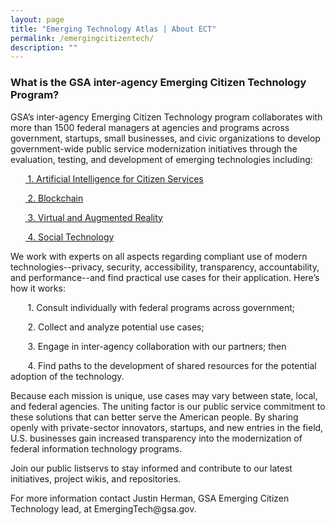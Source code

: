 ```yaml
---
layout: page
title: "Emerging Technology Atlas | About ECT"
permalink: /emergingcitizentech/
description: ""
---
```


### What is the GSA inter-agency Emerging Citizen Technology Program?



<p>GSA’s inter-agency Emerging Citizen Technology program collaborates with more than 1500 federal managers at agencies and programs across government, startups, small businesses, and civic organizations to develop government-wide public service modernization initiatives through the evaluation, testing, and development of emerging technologies including:</p>

<p>&nbsp;&nbsp;&nbsp;&nbsp;&nbsp;&nbsp;<a href="https://www.gsa.gov/technology/government-it-initiatives/emerging-citizen-technology/artificial-intelligence-for-citizen-services" target="_blank"> 1. Artificial Intelligence for Citizen Services</a></p>
<p>&nbsp;&nbsp;&nbsp;&nbsp;&nbsp;&nbsp;<a href="https://www.gsa.gov/technology/government-it-initiatives/emerging-citizen-technology/blockchain" target="_blank"> 2. Blockchain</a></p>
<p>&nbsp;&nbsp;&nbsp;&nbsp;&nbsp;&nbsp;<a href="https://www.gsa.gov/technology/government-it-initiatives/emerging-citizen-technology/virtual-and-augmented-reality"> 3. Virtual and Augmented Reality</a></p>
<p>&nbsp;&nbsp;&nbsp;&nbsp;&nbsp;&nbsp;<a href="https://www.gsa.gov/technology/government-it-initiatives/emerging-citizen-technology/social-technology-socialgov"> 4. Social Technology</a></p>

<p>We work with experts on all aspects regarding compliant use of modern technologies--privacy, security, accessibility, transparency, accountability, and performance--and find practical use cases for their application. Here’s how it works:</p>

<p>&nbsp;&nbsp;&nbsp;&nbsp;&nbsp;&nbsp; 1. Consult individually with federal programs across government;</p>
<p>&nbsp;&nbsp;&nbsp;&nbsp;&nbsp;&nbsp; 2. Collect and analyze potential use cases;</p>
<p>&nbsp;&nbsp;&nbsp;&nbsp;&nbsp;&nbsp; 3. Engage in inter-agency collaboration with our partners; then</p>
<p>&nbsp;&nbsp;&nbsp;&nbsp;&nbsp;&nbsp; 4. Find paths to the development of shared resources for the potential adoption of the technology.</p>

<p>Because each mission is unique, use cases may vary between state, local, and federal agencies. The uniting factor is our public service commitment to these solutions that can better serve the American people. By sharing openly with private-sector innovators, startups, and new entries in the field, U.S. businesses gain increased transparency into the modernization of federal information technology programs.</p>

<p>Join our public listservs to stay informed and contribute to our latest initiatives, project wikis, and repositories.</p>

<p>For more information contact Justin Herman, GSA Emerging Citizen Technology lead, at EmergingTech@gsa.gov.</p>
